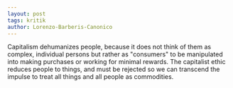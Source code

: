 ```yaml
---
layout: post
tags: kritik
author: Lorenzo-Barberis-Canonico
---
```


Capitalism dehumanizes people, because it does not think of them as complex, individual persons but rather as "consumers" to be manipulated into making purchases or working for minimal rewards. The capitalist ethic reduces people to things, and must be rejected so we can transcend the impulse to treat all things and all people as commodities.
